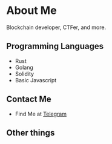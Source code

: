 # About Me

Blockchain developer, CTFer, and more.

## Programming Languages

- Rust
- Golang
- Solidity
- Basic Javascript

## Contact Me

- Find Me at [Telegram](t.me/quiccat)

## Other things

<!--
### Pronouns:

I don't mind this, but I prefer she/her.
HRT Therapy in process.


**DenrianWeiss/DenrianWeiss** is a ✨ _special_ ✨ repository because its `README.md` (this file) appears on your GitHub profile.

Here are some ideas to get you started:

- 🔭 I’m currently working on ...
- 🌱 I’m currently learning ...
- 👯 I’m looking to collaborate on ...
- 🤔 I’m looking for help with ...
- 💬 Ask me about ...
- 📫 How to reach me: ...
- 😄 Pronouns: ...
- ⚡ Fun fact: ...
-->
